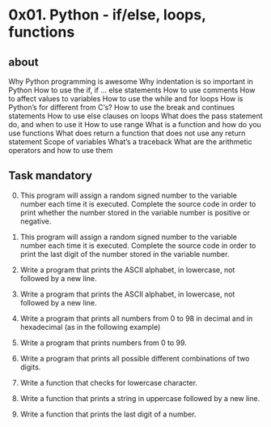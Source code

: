 # 0x01. Python - if/else, loops, functions

## about

Why Python programming is awesome
Why indentation is so important in Python
How to use the if, if ... else statements
How to use comments
How to affect values to variables
How to use the while and for loops
How is Python’s for different from C‘s?
How to use the break and continues statements
How to use else clauses on loops
What does the pass statement do, and when to use it
How to use range
What is a function and how do you use functions
What does return a function that does not use any return statement
Scope of variables
What’s a traceback
What are the arithmetic operators and how to use them

## Task mandatory

0. This program will assign a random signed number to the variable number each time it is executed. Complete the source code in order to print whether the number stored in the variable number is positive or negative.

1. This program will assign a random signed number to the variable number each time it is executed. Complete the source code in order to print the last digit of the number stored in the variable number.

2. Write a program that prints the ASCII alphabet, in lowercase, not followed by a new line.

3. Write a program that prints the ASCII alphabet, in lowercase, not followed by a new line.

4. Write a program that prints all numbers from 0 to 98 in decimal and in hexadecimal (as in the following example)

5. Write a program that prints numbers from 0 to 99.

6. Write a program that prints all possible different combinations of two digits.
7. Write a function that checks for lowercase character.
8. Write a function that prints a string in uppercase followed by a new line.
9. Write a function that prints the last digit of a number.
